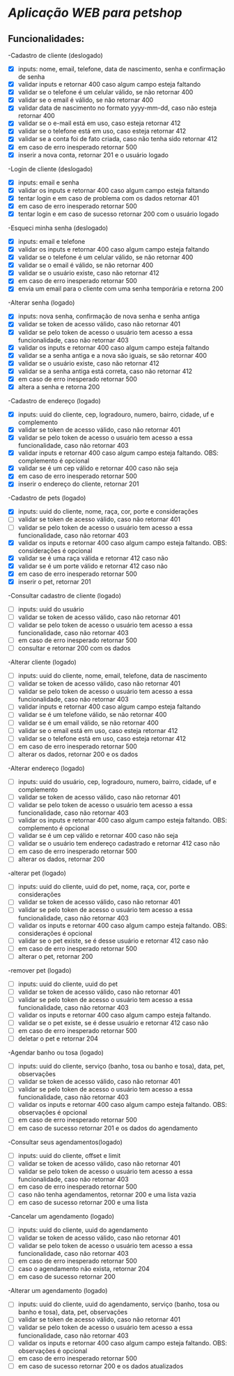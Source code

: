 # **_Aplicação WEB para petshop_**

## **Funcionalidades:**

-Cadastro de cliente (deslogado)
- [X] inputs: nome, email, telefone, data de nascimento, senha e confirmação de senha
- [X] validar inputs e retornar 400 caso algum campo esteja faltando
- [X] validar se o telefone é um celular válido, se não retornar 400
- [X] validar se o email é válido, se não retornar 400
- [X] validar data de nascimento no formato yyyy-mm-dd, caso não esteja retornar 400
- [X] validar se o e-mail está em uso, caso esteja retornar 412
- [X] validar se o telefone está em uso, caso esteja retornar 412
- [X] validar se a conta foi de fato criada, caso não tenha sido retornar 412
- [X] em caso de erro inesperado retornar 500
- [X] inserir a nova conta, retornar 201 e o usuário logado

-Login de cliente (deslogado)
- [X] inputs: email e senha
- [X] validar os inputs e retornar 400 caso algum campo esteja faltando
- [X] tentar login e em caso de problema com os dados retornar 401
- [X] em caso de erro inesperado retornar 500
- [X] tentar login e em caso de sucesso retornar 200 com o usuário logado 

-Esqueci minha senha (deslogado)
- [X] inputs: email e telefone
- [X] validar os inputs e retornar 400 caso algum campo esteja faltando
- [X] validar se o telefone é um celular válido, se não retornar 400
- [X] validar se o email é válido, se não retornar 400
- [X] validar se o usuário existe, caso não retornar 412
- [X] em caso de erro inesperado retornar 500
- [X] envia um email para o cliente com uma senha temporária e retorna 200

-Alterar senha (logado)
- [X] inputs: nova senha, confirmação de nova senha e senha antiga
- [X] validar se token de acesso válido, caso não retornar 401
- [X] validar se pelo token de acesso o usuário tem acesso a essa funcionalidade, caso não retornar 403
- [X] validar os inputs e retornar 400 caso algum campo esteja faltando
- [X] validar se a senha antiga e a nova são iguais, se são retornar 400
- [X] validar se o usuário existe, caso não retornar 412
- [X] validar se a senha antiga está correta, caso não retornar 412
- [X] em caso de erro inesperado retornar 500
- [X] altera a senha e retorna 200

-Cadastro de endereço (logado)
- [X] inputs: uuid do cliente, cep, logradouro, numero, bairro, cidade, uf e complemento
- [X] validar se token de acesso válido, caso não retornar 401
- [X] validar se pelo token de acesso o usuário tem acesso a essa funcionalidade, caso não retornar 403
- [X] validar inputs e retornar 400 caso algum campo esteja faltando. OBS: complemento é opcional
- [X] validar se é um cep válido e retornar 400 caso não seja
- [X] em caso de erro inesperado retornar 500
- [X] inserir o endereço do cliente, retornar 201

-Cadastro de pets (logado)
- [X] inputs: uuid do cliente, nome, raça, cor, porte e considerações
- [ ] validar se token de acesso válido, caso não retornar 401
- [ ] validar se pelo token de acesso o usuário tem acesso a essa funcionalidade, caso não retornar 403
- [X] validar os inputs e retornar 400 caso algum campo esteja faltando. OBS: considerações é opcional
- [X] validar se é uma raça válida e retornar 412 caso não
- [X] validar se é um porte válido e retornar 412 caso não
- [X] em caso de erro inesperado retornar 500
- [X] inserir o pet, retornar 201

-Consultar cadastro de cliente (logado)
- [ ] inputs: uuid do usuário
- [ ] validar se token de acesso válido, caso não retornar 401
- [ ] validar se pelo token de acesso o usuário tem acesso a essa funcionalidade, caso não retornar 403
- [ ] em caso de erro inesperado retornar 500
- [ ] consultar e retornar 200 com os dados

-Alterar cliente (logado)
- [ ] inputs: uuid do cliente, nome, email, telefone, data de nascimento
- [ ] validar se token de acesso válido, caso não retornar 401
- [ ] validar se pelo token de acesso o usuário tem acesso a essa funcionalidade, caso não retornar 403
- [ ] validar inputs e retornar 400 caso algum campo esteja faltando
- [ ] validar se é um telefone válido, se não retornar 400
- [ ] validar se é um email válido, se não retornar 400
- [ ] validar se o email está em uso, caso esteja retornar 412 
- [ ] validar se o telefone está em uso, caso esteja retornar 412 
- [ ] em caso de erro inesperado retornar 500
- [ ] alterar os dados, retornar 200 e os dados

-Alterar endereço (logado)
- [ ] inputs: uuid do usuário, cep, logradouro, numero, bairro, cidade, uf e complemento
- [ ] validar se token de acesso válido, caso não retornar 401
- [ ] validar se pelo token de acesso o usuário tem acesso a essa funcionalidade, caso não retornar 403
- [ ] validar os inputs e retornar 400 caso algum campo esteja faltando. OBS: complemento é opcional
- [ ] validar se é um cep válido e retornar 400 caso não seja
- [ ] validar se o usuário tem endereço cadastrado e retornar 412 caso não
- [ ] em caso de erro inesperado retornar 500
- [ ] alterar os dados, retornar 200

-alterar pet (logado)
- [ ] inputs: uuid do cliente, uuid do pet, nome, raça, cor, porte e considerações
- [ ] validar se token de acesso válido, caso não retornar 401
- [ ] validar se pelo token de acesso o usuário tem acesso a essa funcionalidade, caso não retornar 403
- [ ] validar os inputs e retornar 400 caso algum campo esteja faltando. OBS: considerações é opcional
- [ ] validar se o pet existe, se é desse usuário e retornar 412 caso não
- [ ] em caso de erro inesperado retornar 500
- [ ] alterar o pet, retornar 200

-remover pet (logado)
- [ ] inputs: uuid do cliente, uuid do pet
- [ ] validar se token de acesso válido, caso não retornar 401
- [ ] validar se pelo token de acesso o usuário tem acesso a essa funcionalidade, caso não retornar 403
- [ ] validar os inputs e retornar 400 caso algum campo esteja faltando.
- [ ] validar se o pet existe, se é desse usuário e retornar 412 caso não
- [ ] em caso de erro inesperado retornar 500
- [ ] deletar o pet e retornar 204

-Agendar banho ou tosa (logado)
- [ ] inputs: uuid do cliente, serviço (banho, tosa ou banho e tosa), data, pet, observações
- [ ] validar se token de acesso válido, caso não retornar 401
- [ ] validar se pelo token de acesso o usuário tem acesso a essa funcionalidade, caso não retornar 403
- [ ] validar os inputs e retornar 400 caso algum campo esteja faltando. OBS: observações é opcional
- [ ] em caso de erro inesperado retornar 500
- [ ] em caso de sucesso retornar 201 e os dados do agendamento

-Consultar seus agendamentos(logado)
- [ ] inputs: uuid do cliente, offset e limit
- [ ] validar se token de acesso válido, caso não retornar 401
- [ ] validar se pelo token de acesso o usuário tem acesso a essa funcionalidade, caso não retornar 403
- [ ] em caso de erro inesperado retornar 500
- [ ] caso não tenha agendamentos, retornar 200 e uma lista vazia
- [ ] em caso de sucesso retornar 200 e uma lista

-Cancelar um agendamento (logado)
- [ ] inputs: uuid do cliente, uuid do agendamento
- [ ] validar se token de acesso válido, caso não retornar 401
- [ ] validar se pelo token de acesso o usuário tem acesso a essa funcionalidade, caso não retornar 403
- [ ] em caso de erro inesperado retornar 500
- [ ] caso o agendamento não exista, retornar 204
- [ ] em caso de sucesso retornar 200

-Alterar um agendamento (logado)
- [ ] inputs: uuid do cliente, uuid do agendamento, serviço (banho, tosa ou banho e tosa), data, pet, observações
- [ ] validar se token de acesso válido, caso não retornar 401
- [ ] validar se pelo token de acesso o usuário tem acesso a essa funcionalidade, caso não retornar 403
- [ ] validar os inputs e retornar 400 caso algum campo esteja faltando. OBS: observações é opcional
- [ ] em caso de erro inesperado retornar 500
- [ ] em caso de sucesso retornar 200 e os dados atualizados